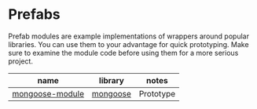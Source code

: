 # Prefabs

Prefab modules are example implementations of wrappers around popular libraries. You can use them to your advantage for quick prototyping. Make sure to examine the module code before using them for a more serious project.

| name | library | notes |
| --- | --- | --- |
| [mongoose-module](./mongoose-module) | [mongoose](https://www.npmjs.com/package/mongoose) | Prototype |
